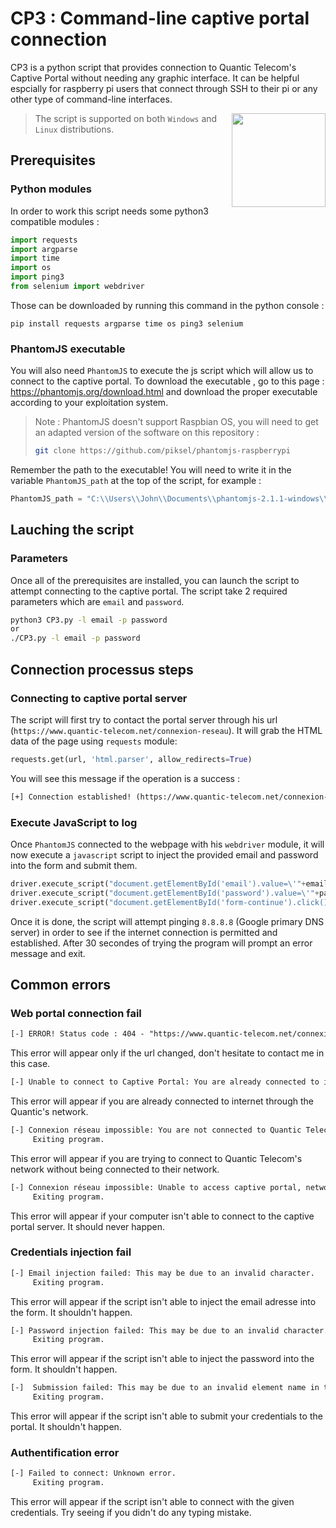 # CP3 : Command-line captive portal connection

CP3 is a python script that provides connection to Quantic Telecom's Captive Portal without needing any graphic interface.
It can be helpful espcially for raspberry pi users that connect through SSH to their pi or any other type of command-line interfaces.

<img align="right" src=https://user-images.githubusercontent.com/67024413/120048394-43d8e200-c017-11eb-959a-d8abe24b0795.png height="150px">

> The script is supported on both ```Windows``` and ```Linux``` distributions.

## Prerequisites

### Python modules

In order to work this script needs some python3 compatible modules :
```py
import requests
import argparse
import time
import os
import ping3
from selenium import webdriver
```
Those can be downloaded by running this command in the python console :
```
pip install requests argparse time os ping3 selenium
```

### PhantomJS executable

You will also need ```PhantomJS``` to execute the js script which will allow us to connect to the captive portal.
To download the executable , go to this page : https://phantomjs.org/download.html and download the proper executable according to your exploitation system.
> Note : PhantomJS doesn't support Raspbian OS, you will need to get an adapted version of the software on this repository :
> ```sh 
> git clone https://github.com/piksel/phantomjs-raspberrypi
> ```

Remember the path to the executable! You will need to write it in the variable ```PhantomJS_path``` at the top of the script, for example : 
```py
PhantomJS_path = "C:\\Users\\John\\Documents\\phantomjs-2.1.1-windows\\bin\\phantomjs.exe"
```

## Lauching the script

### Parameters

Once all of the prerequisites are installed, you can launch the script to attempt connecting to the captive portal. The script take 2 required parameters which are ```email``` and ```password```.
```sh
python3 CP3.py -l email -p password
or
./CP3.py -l email -p password
```
## Connection processus steps

### Connecting to captive portal server

The script will first try to contact the portal server through his url (```https://www.quantic-telecom.net/connexion-reseau```).
It will grab the HTML data of the page using ```requests``` module: 
```py
requests.get(url, 'html.parser', allow_redirects=True)
```

You will see this message if the operation is a success : 
```diff
[+] Connection established! (https://www.quantic-telecom.net/connexion-reseau) - Status : 200
```

### Execute JavaScript to log

Once ```PhantomJS``` connected to the webpage with his ```webdriver``` module, it will now execute a ```javascript``` script to inject the provided email and password into the form and submit them.
```py
driver.execute_script("document.getElementById('email').value=\'"+email+"\'")
driver.execute_script("document.getElementById('password').value=\'"+password+"\'")
driver.execute_script("document.getElementById('form-continue').click()")
```
Once it is done, the script will attempt pinging ```8.8.8.8``` (Google primary DNS server) in order to see if the internet connection is permitted and established.
After 30 secondes of trying the program will prompt an error message and exit.


















## Common errors

### Web portal connection fail

```diff
[-] ERROR! Status code : 404 - "https://www.quantic-telecom.net/connexion-reseau"
```
This error will appear only if the url changed, don't hesitate to contact me in this case.

```diff
[-] Unable to connect to Captive Portal: You are already connected to internet!
```
This error will appear if you are already connected to internet through the Quantic's network.

```diff
[-] Connexion réseau impossible: You are not connected to Quantic Telecom's network.
     Exiting program.
```
This error will appear if you are trying to connect to Quantic Telecom's network without being connected to their network.

```diff
[-] Connexion réseau impossible: Unable to access captive portal, network seems down.
     Exiting program.
```
This error will appear if your computer isn't able to connect to the captive portal server. It should never happen.

### Credentials injection fail

```diff
[-] Email injection failed: This may be due to an invalid character.
     Exiting program.
```
This error will appear if the script isn't able to inject the email adresse into the form. It shouldn't happen.

```diff
[-] Password injection failed: This may be due to an invalid character.
     Exiting program.
```
This error will appear if the script isn't able to inject the password into the form. It shouldn't happen.

```diff
[-]  Submission failed: This may be due to an invalid element name in the js query.
     Exiting program.
```
This error will appear if the script isn't able to submit your credentials to the portal. It shouldn't happen.

### Authentification error

```diff
[-] Failed to connect: Unknown error.
     Exiting program.
```
This error will appear if the script isn't able to connect with the given credentials. Try seeing if you didn't do any typing mistake.

